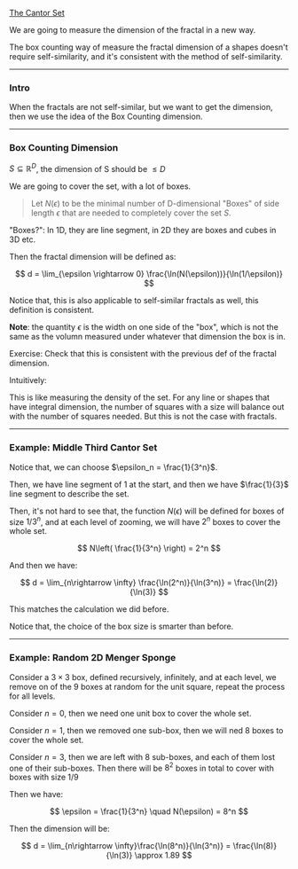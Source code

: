 [The Cantor Set](The%20Cantor%20Set.md)

We are going to measure the dimension of the fractal in a new way. 

The box counting way of measure the fractal dimension of a shapes doesn't require self-similarity, and it's consistent with the method of self-similarity. 

---
### **Intro**

When the fractals are not self-similar, but we want to get the dimension, then we use the idea of the Box Counting dimension. 

---
### **Box Counting Dimension**

$S\subseteq \mathbb{R}^D$, the dimension of S should be $\le D$

We are going to cover the set, with a lot of boxes. 

> Let $N(\epsilon)$ to be the minimal number of D-dimensional "Boxes" of side length $\epsilon$ that are needed to completely cover the set $S$. 

"Boxes?": In 1D, they are line segment, in 2D they are boxes and cubes in 3D etc. 

Then the fractal dimension will be defined as: 

$$
    d = \lim_{\epsilon \rightarrow 0} \frac{\ln(N(\epsilon))}{\ln(1/\epsilon)}
$$

Notice that, this is also applicable to self-similar fractals as well, this definition is consistent. 

**Note**: the quantity $\epsilon$ is the width on one side of the "box", which is not the same as the volumn measured under whatever that dimension the box is in.  

Exercise: Check that this is consistent with the previous def of the fractal dimension. 

Intuitively: 

This is like measuring the density of the set. For any line or shapes that have integral dimension, the number of squares with a size will balance out with the number of squares needed. But this is not the case with fractals. 

---
### **Example: Middle Third Cantor Set**

Notice that, we can choose $\epsilon_n = \frac{1}{3^n}$. 

Then, we have line segment of $1$ at the start, and then we have $\frac{1}{3}$ line segment to describe the set. 

Then, it's not hard to see that, the function $N(\epsilon)$ will be defined for boxes of size $1/3^n$, and at each level of zooming, we will have $2^n$ boxes to cover the whole set. 

$$
N\left(
    \frac{1}{3^n}
\right)  = 2^n
$$

And then we have: 

$$
d = \lim_{n\rightarrow \infty} \frac{\ln(2^n)}{\ln(3^n)} = \frac{\ln(2)}{\ln(3)}
$$

This matches the calculation we did before. 

Notice that, the choice of the box size is smarter than before. 

---
### **Example: Random 2D Menger Sponge**

Consider a $3 \times 3$ box, defined recursively, infinitely, and at each level, we remove on of the $9$ boxes at random for the unit square, repeat the process for all levels. 

Consider $n = 0$, then we need one unit box to cover the whole set. 

Consider $n = 1$, then we removed one sub-box, then we will ned 8 boxes to cover the whole set. 

Consider $n = 3$, then we are left with 8 sub-boxes, and each of them lost one of their sub-boxes. Then there will be $8^2$ boxes in total to cover with boxes with size $1/9$

Then we have: 

$$
\epsilon = \frac{1}{3^n} \quad N(\epsilon) = 8^n
$$

Then the dimension will be: 

$$
d = \lim_{n\rightarrow \infty}\frac{\ln(8^n)}{\ln(3^n)} = \frac{\ln(8)}{\ln(3)} \approx 1.89
$$

